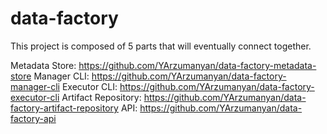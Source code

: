 # data-factory

This project is composed of 5 parts that will eventually connect together.

Metadata Store: https://github.com/YArzumanyan/data-factory-metadata-store
Manager CLI: https://github.com/YArzumanyan/data-factory-manager-cli
Executor CLI: https://github.com/YArzumanyan/data-factory-executor-cli
Artifact Repository: https://github.com/YArzumanyan/data-factory-artifact-repository
API: https://github.com/YArzumanyan/data-factory-api
